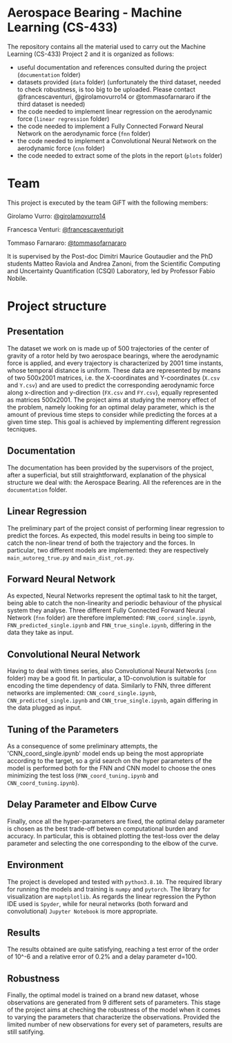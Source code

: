 # Aerospace Bearing - Machine Learning (CS-433)
The repository contains all the material used to carry out the Machine Learning (CS-433) Project 2 and it is organized as follows:
 - useful documentation and references consulted during the project (`documentation` folder)
 - datasets provided (`data` folder) (unfortunately the third dataset, needed to check robustness, is too big to be uploaded. Please contact @francescaventuri, @girolamovurro14 or @tommasofarnararo if the third dataset is needed)
 - the code needed to implement linear regression on the aerodynamic force (`linear regression` folder)
 - the code needed to implement a Fully Connected Forward Neural Network on the aerodynamic force (`fnn` folder)
 - the code needed to implement a Convolutional Neural Network on the aerodynamic force (`cnn` folder)
 - the code needed to extract some of the plots in the report (`plots` folder)
 
# Team
This project is executed by the team GiFT with the following members:

Girolamo Vurro: [@girolamovurro14](https://github.com/girolamovurro14)

Francesca Venturi: [@francescaventurigit](https://github.com/francescaventurigit)

Tommaso Farnararo: [@tommasofarnararo](https://github.com/tommasofarnararo)

It is supervised by the Post-doc Dimitri Maurice Goutaudier and the PhD students Matteo Raviola and Andrea Zanoni, from the Scientific Computing and Uncertainty Quantification (CSQI) Laboratory, led by Professor Fabio Nobile.


# Project structure

## Presentation
The dataset we work on is made up of 500 trajectories of the center of gravity of a rotor held by two aerospace bearings, where the aerodynamic force is applied, and every trajectory is characterized by 2001 time instants, whose temporal distance is uniform. These data are represented by means of two 500x2001 matrices, i.e. the X-coordinates and Y-coordinates (`X.csv` and `Y.csv`) and are used to predict the corresponding aerodynamic force along x-direction and y-direction (`FX.csv` and `FY.csv`), equally represented as matrices 500x2001. The project aims at studying the memory effect of the problem, namely looking for an optimal delay parameter, which is the amount of previous time steps to consider while predicting the forces at a given time step. This goal is achieved by implementing different regression tecniques.

## Documentation
The documentation has been provided by the supervisors of the project, after a superficial, but still straightforward, explanation of the physical structure we deal with: the Aerospace Bearing. All the references are in the `documentation` folder.

## Linear Regression
The preliminary part of the project consist of performing linear regression to predict the forces. As expected, this model results in being too simple to catch the non-linear trend of both the trajectory and the forces. In particular, two different models are implemented: they are respectively `main_autoreg_true.py` and `main_dist_rot.py`. 

## Forward Neural Network
As expected, Neural Networks represent the optimal task to hit the target, being able to catch the non-linearity and periodic behaviour of the physical system they analyse. Three different Fully Connected Forward Neural Network (`fnn` folder) are therefore implemented: `FNN_coord_single.ipynb`, `FNN_predicted_single.ipynb` and `FNN_true_single.ipynb`, differing in the data they take as input.

## Convolutional Neural Network
Having to deal with times series, also Convolutional Neural Networks (`cnn` folder) may be a good fit. In particular, a 1D-convolution is suitable for encoding the time dependency of data. Similarly to FNN, three different networks are implemented: `CNN_coord_single.ipynb`, `CNN_predicted_single.ipynb` and `CNN_true_single.ipynb`, again differing in the data plugged as input.

## Tuning of the Parameters
As a consequence of some preliminary attempts, the 'CNN_coord_single.ipynb' model ends up being the most appropriate according to the target, so a grid search on the hyper parameters of the model is performed both for the FNN and CNN model to choose the ones minimizing the test loss (`FNN_coord_tuning.ipynb` and `CNN_coord_tuning.ipynb`).

## Delay Parameter and Elbow Curve
Finally, once all the hyper-parameters are fixed, the optimal delay parameter is chosen as the best trade-off between computational burden and accuracy. In particular, this is obtained plotting the test-loss over the delay parameter and selecting the one corresponding to the elbow of the curve.

## Environment
The project is developed and tested with `python3.8.10`. The required library for running the models and training is `numpy` and `pytorch`. The library for visualization are `maptplotlib`. As regards the linear regression the Python IDE used is `Spyder`, while for neural networks (both forward and convolutional) `Jupyter Notebook` is more appropriate.

## Results
The results obtained are quite satisfying, reaching a test error of the order of 10^-6 and a relative error of 0.2% and a delay parameter d=100.

## Robustness
Finally, the optimal model is trained on a brand new dataset, whose observations are generated from 9 different sets of parameters. This stage of the project aims at cheching the robustness of the model when it comes to varying the parameters that characterize the observations. Provided the limited number of new observations for every set of parameters, results are still satifying.
